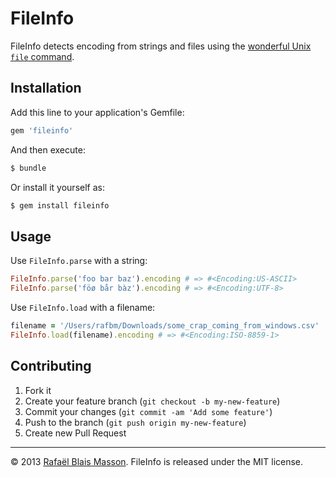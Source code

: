 # FileInfo

FileInfo detects encoding from strings and files using the [wonderful Unix `file` command](http://en.wikipedia.org/wiki/File_\(command\)).

## Installation

Add this line to your application's Gemfile:

```ruby
gem 'fileinfo'
```

And then execute:

```sh
$ bundle
```

Or install it yourself as:

```sh
$ gem install fileinfo
```

## Usage

Use `FileInfo.parse` with a string:

```ruby
FileInfo.parse('foo bar baz').encoding # => #<Encoding:US-ASCII>
FileInfo.parse('föø bår bàz').encoding # => #<Encoding:UTF-8>
```

Use `FileInfo.load` with a filename:

```ruby
filename = '/Users/rafbm/Downloads/some_crap_coming_from_windows.csv'
FileInfo.load(filename).encoding # => #<Encoding:ISO-8859-1>
```

## Contributing

1. Fork it
2. Create your feature branch (`git checkout -b my-new-feature`)
3. Commit your changes (`git commit -am 'Add some feature'`)
4. Push to the branch (`git push origin my-new-feature`)
5. Create new Pull Request

---

© 2013 [Rafaël Blais Masson](http://heliom.ca). FileInfo is released under the MIT license.

